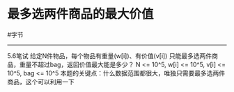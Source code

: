# 最多选两件商品的最大价值

#字节 

---

5.6笔试
给定N件物品，每个物品有重量(w[i])、有价值(v[i])
只能最多选两件商品，重量不超过bag，返回价值最大能是多少？
N <= 10^5, w[i] <= 10^5, v[i] <= 10^5, bag <= 10^5
本题的关键点：什么数据范围都很大，唯独只需要最多选两件商品，这个可以利用一下